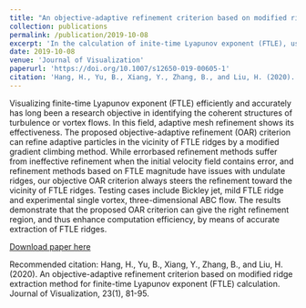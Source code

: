 ```yaml
---
title: "An objective-adaptive refinement criterion based on modified ridge extraction method for finite-time Lyapunov exponent (FTLE) calculation"
collection: publications
permalink: /publication/2019-10-08
excerpt: 'In the calculation of inite-time Lyapunov exponent (FTLE), using a physics-based refine criterion is able enhance computation efficiency faster than a universal refine criterion based on error or gradient calculation. '
date: 2019-10-08
venue: 'Journal of Visualization'
paperurl: 'https://doi.org/10.1007/s12650-019-00605-1'
citation: 'Hang, H., Yu, B., Xiang, Y., Zhang, B., and Liu, H. (2020). An objective-adaptive refinement criterion based on modified ridge extraction method for finite-time Lyapunov exponent (FTLE) calculation. Journal of Visualization, 23(1), 81-95.'
---
```

Visualizing finite-time Lyapunov exponent (FTLE) efficiently and accurately has long been a research objective in identifying the coherent structures of turbulence or vortex flows. In this field, adaptive mesh refinement shows its effectiveness. The proposed objective-adaptive refinement (OAR) criterion can
refine adaptive particles in the vicinity of FTLE ridges by a modified gradient climbing method. While errorbased refinement methods suffer from ineffective refinement when the initial velocity field contains error, and refinement methods based on FTLE magnitude have issues with undulate ridges, our objective OAR criterion always steers the refinement toward the vicinity of FTLE ridges. Testing cases include Bickley jet, mild FTLE ridge and experimental single vortex, three-dimensional ABC flow. The results demonstrate that the proposed OAR criterion can give the right refinement region, and thus enhance computation efficiency, by means of accurate extraction of FTLE ridges.

[Download paper here](/files/publications/Hang2020_Article_AnObjective-adaptiveRefinement.pdf)

Recommended citation: Hang, H., Yu, B., Xiang, Y., Zhang, B., and Liu, H. (2020). An objective-adaptive refinement criterion based on modified ridge extraction method for finite-time Lyapunov exponent (FTLE) calculation. Journal of Visualization, 23(1), 81-95.
